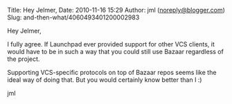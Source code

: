 Title: Hey Jelmer,
Date: 2010-11-16 15:29
Author: jml (noreply@blogger.com)
Slug: and-then-what/4060493401200002983

Hey Jelmer,  
  
I fully agree. If Launchpad ever provided support for other VCS clients,
it would have to be in such a way that you could still use Bazaar
regardless of the project.  
  
Supporting VCS-specific protocols on top of Bazaar repos seems like the
ideal way of doing that. But you would certainly know better than I :)  
  
jml

